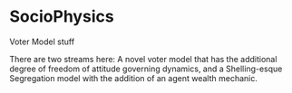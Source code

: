 # SocioPhysics
Voter Model stuff

There are two streams here: A novel voter model that has the additional degree of freedom of attitude governing dynamics, and a Shelling-esque Segregation model with the addition of an agent wealth mechanic.

